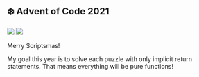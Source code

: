 ## ❄️ Advent of Code 2021

![](https://img.shields.io/badge/days%20completed-4-green)
![](https://img.shields.io/badge/stars%20⭐-8-yellow)

Merry Scriptsmas!

My goal this year is to solve each puzzle with only implicit return statements. That means everything will be pure functions!
